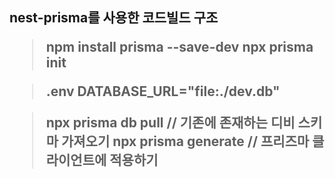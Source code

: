 <h2> nest-prisma를 사용한 코드빌드 구조

> npm install prisma --save-dev
> npx prisma init

> .env DATABASE_URL="file:./dev.db"

> npx prisma db pull // 기존에 존재하는 디비 스키마 가져오기
> npx prisma generate // 프리즈마 클라이언트에 적용하기
